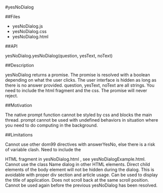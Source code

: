 #yesNoDialog

##Files

* yesNoDialog.js
* yesNoDialog.css
* yesNoDialog.html

##API

yesNoDialog.yesNoDialog(question, yesText, noText)

##Description

yesNoDialog returns a promise. The promise is resolved with a boolean depending on what the user clicks. The user interface is hidden as long as there is no answer provided. question, yesText, noText are all strings. You need to include the html fragment and the css. The promise will never reject.

##Motivation

The native prompt function cannot be styled by css and blocks the main thread. prompt cannot be used with undefined behaviors in situation where you need to do computing in the background.

##Limitations

Cannot use other dom99 directives with answerYesNo, else there is a risk of variable clash. Need to include the <div class="dialog"> HTML fragment in yesNoDialog.html , see yesNoDialogExample.html. Cannot use the class Name dialog in other HTML elements. Direct child elements of the body element will not be hidden during the dialog. This is avoidable with proper div section and article usage. Can be used to display the title of application. Does not scroll back at the same scroll position. Cannot be used again before the previous yesNoDialog has been resolved.
